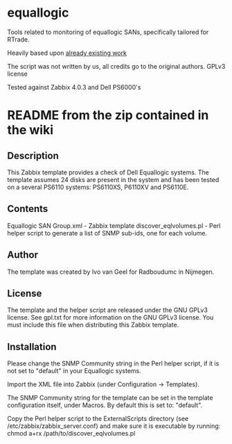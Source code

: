 # equallogic

Tools related to monitoring of equallogic SANs, specifically tailored for RTrade.

Heavily based upon [already existing work](https://zabbix.org/wiki/Monitoring_Dell_Equallogic_Systems)

The script was not written by us, all credits go to the original authors. GPLv3 license

Tested against Zabbix 4.0.3 and Dell PS6000's

# README from the zip contained in the wiki

Description
-----------
This Zabbix template provides a check of Dell Equallogic systems.
The template assumes 24 disks are present in the system and has
been tested on a several PS6110 systems: PS6110XS, P6110XV and
PS6110E.

Contents
--------
Equallogic SAN Group.xml - Zabbix template
discover_eqlvolumes.pl - Perl helper script to generate a list
of SNMP sub-ids, one for each volume.

Author
------
The template was created by Ivo van Geel for Radboudumc in Nijmegen.

License
-------
The template and the helper script are released under the GNU GPLv3
license. See gpl.txt for more information on the GNU GPLv3 license.
You must include this file when distributing this Zabbix template.

Installation
------------
Please change the SNMP Community string in the Perl helper script,
if it is not set to "default" in your Equallogic systems.

Import the XML file into Zabbix (under Configuration -> Templates).

The SNMP Community string for the template can be set in the template
configuration itself, under Macros. By default this is set to: "default".

Copy the Perl helper script to the ExternalScripts directory
(see /etc/zabbix/zabbix_server.conf) and make sure it is executable
by running: chmod a+rx /path/to/discover_eqlvolumes.pl


